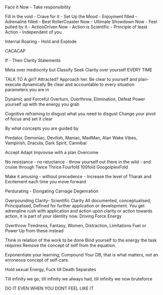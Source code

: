 Face it Now - Take responsibility

Fill in the void - Crave for it - Set Up the Mood - Enjoyment filled - Adrenaline filled - Best RollerCoaster Now - Ultimate Showdown Now - Feel pulled by it - ActionDriven Now - Action is Scientific - Principle of least Action - Independent of you

Internal Roaring - Hold and Explode

CACACAP

If - Then Clarity Statements

Meta over mediocrity but Classify
Seek Clarity over yourself EVERY TIME

TALK TO A girl? Attracted? Approach her. Be clear to yourself and plan-execute dynamically
Be clear and accountable to every situation parameters you are in

Dynamic and Forceful Overturn, Overthrow, Elimination, Defeat
Power yourself up with the energy you grab

Cognitive reframing to disgust what you need to disgust
Change your pivot of focus and set it clear

By what concepts you are guided by

Predator, Demoniac, Devilish, Maniac, MadMan, Alan Wake Vibes, Vampirish, Dracula, Dark Spirit, Cannibal

Accept Adapt Improvise with a plan Overcome

No resistance - no reluctance - throw yourself out there in the wild - and cruise through
Twice Thrice Fourfold 100fold GoogolplexFold

Make it amusing - without precedence - Increase the level of Tharak and Excitement each time you move forward

Perdurating - Elongating Carnage Degenration

Overpounding Clarity- Scientific Clarity
All documented, conceptualised, Principalised, Defined for further application or development.
You get adrenaline rush with application and action upon clarity or action towards action, it is part of your identity now.
Driving Force Energy

Overthrow Tiredness, Fantasy, Women, Distraction, Limitations
Fuel or Power Up from these instead

Think in relation of the work to be done
Bind yourself to the energy the task requires
Remove the concept of self from the equation.

Exponentiate your learning, Compound Your DB, that is what matters, not an erroneous concept of self-care.

Hold sexual Energy, Fuck till Death Separates

Till infinity we go, till infinity we always had, till infinity we now bruteforce

DO IT EVEN WHEN YOU DONT FEEL LIKE IT